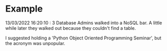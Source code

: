 # Example

<!-- replace-with-date starts -->
13/03/2022 16:20:10 : 3 Database Admins walked into a NoSQL bar. A little while later they walked out because they couldn't find a table.
<!-- replace-with-date ends -->

<!-- replace-with-joke starts -->
I suggested holding a 'Python Object Oriented Programming Seminar', but the acronym was unpopular.
<!-- replace-with-joke ends -->